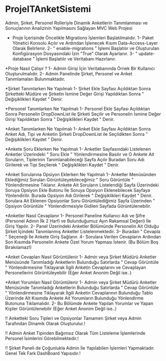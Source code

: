 # ProjeITAnketSistemi
Admin, Şirket, Personel Rolleriyle Dinamik Anketlerin Tanımlanması ve Sonuçlarının Analizinin Yapılmasını Sağlayan MVC Web Projesi

* Proje İçerisinde Öncelikle Migrations İşlemleri Başlatılmalıdır.
1- Paket Yönetici Konsolu Açılır ve Ardından İşlenecek Kısım Data-Access-Layer Olarak Belirlenir.
2- " enable-migrations " İşlemi Başlatılır ve Oluşturulan Konfigürasyon Dosyasındaki İzin "True" Olarak Ayarlanır.
3- " update-database " İşlemi Başlatılır ve Veritabanı Hazırlanır.

*Proje Nasıl Çalışır ?
1- Admin Girişi İçin Veritabanında Örnek Bir Kullanıcı Oluşturulmalıdır.
2- Admin Panelinde Şirket, Personel ve Anket Tanımlamaları Bulunmaktadır.

*Şirket Tanımlarken Ne Yapılmalı
1- Şirket Ekle Sayfası Açıldıktan Sonra Şirketteki Müdüre ve Şirketin İsmine Değer Girişi Yapıldıktan Sonra " Değişiklikleri Kaydet " Denir.

*Personel Tanımlarken Ne Yapılmalı
1- Personel Ekle Sayfası Açıldıktan Sonra Personelin DropDownList ile Şirketi Seçilir ve Personelin İsmine Değer Girişi Yapıldıktan Sonra " Değişiklikleri Kaydet " Denir.

*Anket Tanımlarken Ne Yapılmalı
1- Anket Ekle Sayfası Açıldıktan Sonra Anket Adı, Tipi ve Anketin Şirketi DropDownList ile Seçildikten Sonra " Değişiklikleri Kaydet " Denir.


*Ankete Soru Eklerken Ne Yapılmalı
1- Anketler Sayfasındaki Listelenen Anketler Üzerindeki " Soru Ekle " Yönlendirmesine Basılır ve O Ankete Ait Soruların, Tiplerinin Tanımlanabileceği Sayfa Açılır
Buradan Soru Adı Girilerek ve Tipi Seçilerek " Değişiklikleri Kaydet " Denir.

*Anket Sorularına Opsiyon Eklerken Ne Yapılmalı 
1- Anketler Menüsünden Eklediğimiz Soruları Görüntüleyebileceğimiz " Soru Görüntüle " Yönlendirmesine Tıklanır. Ankete Ait Soruların Listelendiği Sayfa Üzerindeki
Soruya Opsiyon Ekle Butonu İle Soruya Opsiyon Eklenebilecek Sayfaya Yönlendirilir. Burada Opsiyon Adı Girilerek " Değişiklikleri Kaydet " Denir.
Sorulara Ait Eklenen Opsiyonlar Soru Görüntülediğimiz Sayfa Üzerinden " Opsiyon Görüntüle " Yönlendirmesiyle Gidilen Sayfada Görüntülenebilir.

*Anketler Nasıl Cevaplanır
1- Personel Paneline Kullanıcı Adı ve Şifre (Personel Adının İlk 2 Harfi ve Bulunduğumuz Ayın Rakamsal Değeri) İle Giriş Yapılır. 
2- Panel Üzerindeki Anketler Bölümünde Personelin Ait Olduğu Şirket İçindeki Tanımlanmış Anketler Listelenmektedir.
3- Buradan " Cevapla " Seçeneği İle Ankete Giriş Sağlanır.
4- Sorulara Verilen Cevapların Ardından Son Kısımda Personelin Ankete Özel Yorum Yapması İstenir. (Bu Bölüm Boş Bırakılamaz!)

*Anket Cevapları Nasıl Görüntülenir
1- Admin veya Şirket Müdürü Anketler Menüsünde Tanımladığı Anketlerin Bulunduğu Satırlarda " Cevap Görüntüle " Yönlendirmesine Tıklayarak 
İlgili Anketin Cevaplarını ve Cevaplayan Personellerini Görüntüleyebilir (Eğer Anket Anonim Değil ise..) 

*Anket Yorumları Nasıl Görüntülenir
1- Admin veya Şirket Müdürü Anketler Menüsünde Tanımladığı Anketlerin Bulunduğu Satırlarda " Cevap Görüntüle " Yönlendirmesine Tıklayarak 
İlgili Anketin Cevaplarının Bulunduğu Tablo Üzerinde Alt Kısımda Ankete Ait Yorumların Bulunduğu Yönlendirme Butonuna Tıklamalıdır.
2- Bu Bölümde Ankete Yapılan Yorumlar ve Yapan Kişiler Görüntülenebilir (Eğer Anket Anonim Değil ise..)

!! Anketteki Soru Tipleri ve Opsiyonlar Tamamen Şirket veya Admin Tarafından Dinamik Olarak Oluşturulur.!

!! Admin Anket Tipinden Bağımsız Olarak Tüm Listeleme İşlemlerinde Personel İsimlerini Görebilmektedir.!

!! Şirket Paneli de Çoğunlukla Admin İle Yapılabilen İşlemleri Yapmaktadır. Genel Tek Fark DashBoard Yapısıdır.!
